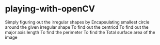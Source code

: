 # playing-with-openCV

Simply figuring out the irregular shapes by 
Encapsulating smallest  circle around the given irregular shape
To find out the centriod
To find out the major axis length
To find the perimeter
To find the Total surface area of the image
